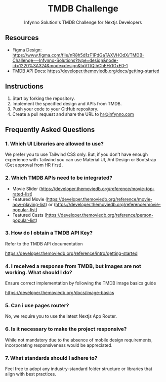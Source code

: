 <h1 align="center">TMDB Challenge</h1>
<p align="center">Infynno Solution's TMDB Challenge for Nextjs Developers</p>

## Resources

- Figma Design: https://www.figma.com/file/nR8h5d1zF1PdGaTAXVHOdX/TMDB-Challenge---Infynno-Solutions?type=design&node-id=1220%3A324&mode=design&t=VTtQIhChEHr1GxE0-1
- TMDB API Docs: https://developer.themoviedb.org/docs/getting-started

## Instructions

1. Start by forking the repository.
2. Implement the specified design and APIs from TMDB.
3. Push your code to your GitHub repository.
4. Create a pull request and share the URL to hr@infynno.com

## Frequently Asked Questions

### 1. Which UI Libraries are allowed to use?

We prefer you to use Tailwind CSS only. But, if you don't have enough experience with Tailwind you can use Material UI, Ant Design or Bootstrap (Get approval from HR first).

### 2. Which TMDB APIs need to be integrated?

- Movie Slider (https://developer.themoviedb.org/reference/movie-top-rated-list)
- Featured Movie (https://developer.themoviedb.org/reference/movie-now-playing-list) or (https://developer.themoviedb.org/reference/movie-popular-list)
- Featured Casts (https://developer.themoviedb.org/reference/person-popular-list)

### 3. How do I obtain a TMDB API Key?

Refer to the TMDB API documentation

https://developer.themoviedb.org/reference/intro/getting-started

### 4. I received a response from TMDB, but images are not working. What should I do?

Ensure correct implementation by following the TMDB image basics guide

https://developer.themoviedb.org/docs/image-basics

### 5. Can i use pages router?

No, we require you to use the latest Nextjs App Router.

### 6. Is it necessary to make the project responsive?

While not mandatory due to the absence of mobile design requirements, incorporating responsiveness would be appreciated.

### 7. What standards should I adhere to?

Feel free to adopt any industry-standard folder structure or libraries that align with best practices.
